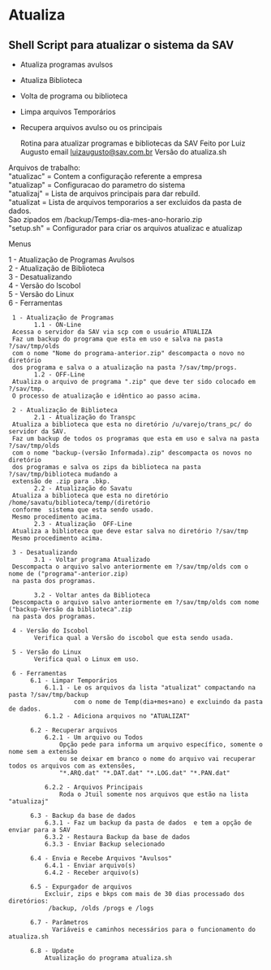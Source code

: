   # Atualiza
  ## Shell Script para atualizar o sistema da SAV

- Atualiza programas avulsos
- Atualiza Biblioteca
- Volta de programa ou biblioteca
- Limpa arquivos Temporários
- Recupera arquivos avulso ou os principais

    Rotina para atualizar programas e bibliotecas da SAV
    Feito por Luiz Augusto
    email luizaugusto@sav.com.br
    Versão do atualiza.sh

Arquivos de trabalho:                                                                                       
"atualizac"  = Contem a configuração referente a empresa                                                   
"atualizap"  = Configuracao do parametro do sistema                                                         
"atualizaj"  = Lista de arquivos principais para dar rebuild.                                               
"atualizat   = Lista de arquivos temporarios a ser excluidos da pasta de dados.                             
              Sao zipados em /backup/Temps-dia-mes-ano-horario.zip                                          
"setup.sh"   = Configurador para criar os arquivos atualizac e atualizap                                    

Menus 

1 - Atualização de Programas Avulsos                                                                               
2 - Atualização de Biblioteca                                                                               
3 - Desatualizando                                                                                          
4 - Versão do Iscobol                                                                                       
5 - Versão do Linux                                                                                         
6 - Ferramentas                                                                                             
                                                                                                            
     1 - Atualização de Programas                                                                           
           1.1 - ON-Line                                                                                    
     Acessa o servidor da SAV via scp com o usuário ATUALIZA                                                
     Faz um backup do programa que esta em uso e salva na pasta ?/sav/tmp/olds                              
     com o nome "Nome do programa-anterior.zip" descompacta o novo no diretório                             
     dos programa e salva o a atualização na pasta ?/sav/tmp/progs.                                         
           1.2 - OFF-Line                                                                                   
     Atualiza o arquivo de programa ".zip" que deve ter sido colocado em ?/sav/tmp.                         
     O processo de atualização e idêntico ao passo acima.                                                   
                                                                                                            
     2 - Atualização de Biblioteca                                                                          
           2.1 - Atualização do Transpc                                                                     
     Atualiza a biblioteca que esta no diretório /u/varejo/trans_pc/ do servidor da SAV.                    
     Faz um backup de todos os programas que esta em uso e salva na pasta ?/sav/tmp/olds                    
     com o nome "backup-(versão Informada).zip" descompacta os novos no diretório                           
     dos programas e salva os zips da biblioteca na pasta ?/sav/tmp/biblioteca mudando a                    
     extensão de .zip para .bkp.                                                                            
           2.2 - Atualização do Savatu                                                                      
     Atualiza a biblioteca que esta no diretório /home/savatu/biblioteca/temp/(diretório                    
     conforme  sistema que esta sendo usado.                                                                
     Mesmo procedimento acima.                                                                              
           2.3 - Atualização  OFF-Line                                                                      
     Atualiza a biblioteca que deve estar salva no diretório ?/sav/tmp                                      
     Mesmo procedimento acima.                                                                              
                                                                                                            
     3 - Desatualizando                                                                                     
           3.1 - Voltar programa Atualizado                                                                 
     Descompacta o arquivo salvo anteriormente em ?/sav/tmp/olds com o nome de ("programa"-anterior.zip)    
     na pasta dos programas.                                                                                
                                                                                                            
           3.2 - Voltar antes da Biblioteca                                                                 
     Descompacta o arquivo salvo anteriormente em ?/sav/tmp/olds com nome ("backup-Versão da biblioteca".zip
     na pasta dos programas.                                                                                
                                                                                                            
     4 - Versão do Iscobol                                                                                  
           Verifica qual a Versão do iscobol que esta sendo usada.                                          
                                                                                                            
     5 - Versão do Linux                                                                                    
           Verifica qual o Linux em uso.                                                                    
                                                                                                            
     6 - Ferramentas                                                                                        
          6.1 - Limpar Temporários                                                                          
              6.1.1 - Le os arquivos da lista "atualizat" compactando na pasta ?/sav/tmp/backup             
                      com o nome de Temp(dia+mes+ano) e excluindo da pasta de dados.                        
              6.1.2 - Adiciona arquivos no "ATUALIZAT"                                                      
                                                                                                            
          6.2 - Recuperar arquivos                                                                          
              6.2.1 - Um arquivo ou Todos                                                                   
                  Opção pede para informa um arquivo específico, somente o nome sem a extensão              
                  ou se deixar em branco o nome do arquivo vai recuperar todos os arquivos com as extensões,
                  "*.ARQ.dat" "*.DAT.dat" "*.LOG.dat" "*.PAN.dat"                                           
                                                                                                            
              6.2.2 - Arquivos Principais                                                                   
                  Roda o Jtuil somente nos arquivos que estão na lista "atualizaj"                          
                                                                                                            
          6.3 - Backup da base de dados                                                                     
              6.3.1 - Faz um backup da pasta de dados  e tem a opção de enviar para a SAV                   
              6.3.2 - Restaura Backup da base de dados                                                      
              6.3.3 - Enviar Backup selecionado                                                             
                                                                                                            
          6.4 - Envia e Recebe Arquivos "Avulsos"                                                           
              6.4.1 - Enviar arquivo(s)                                                                     
              6.4.2 - Receber arquivo(s)                                                                                                                         
                                                                                                            
          6.5 - Expurgador de arquivos                                                                      
              Excluir, zips e bkps com mais de 30 dias processado dos diretórios:                           
               /backup, /olds /progs e /logs                                                                
                                                                                                            
          6.7 - Parâmetros                                                                                  
                Variáveis e caminhos necessários para o funcionamento do atualiza.sh                         
                                                                                                            
          6.8 - Update                                                                                      
              Atualização do programa atualiza.sh                                                           
                                                                                                            
